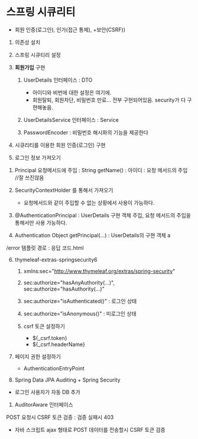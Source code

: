 # 스프링 시큐리티 
- 회원 인증(로그인), 인가(접근 통제), +보안(CSRF))
1. 의존성 설치
2. 스프링 시큐티리 설정 
3. __회원가입__ 구현
	1) UserDetails 인터페이스 : DTO 
		- 아이디와 비번에 대한 설정은 여기에.
		- 회원탈퇴, 회원차단, 비밀번호 만료... 전부 구현되어있음. security가 다 구현해놓음.
		
	2) UserDetailsService 인터페이스 : Service
		
		
	3) PasswordEncoder : 비밀번호 해시화의 기능을 제공한다
	
	
4. 시큐리티를 이용한 회원 인증(로그인) 구현 
5. 로그인 정보 가져오기
1) Principal 요청메서드에 주입  : String getName() : 아이디  : 요청 메서드의 주입  //잘 쓰진않음

2) SecurityContextHolder 를 통해서 가져오기
	- 요청메서드와 같이 주입할 수 없는 상황에서 사용이 가능하다.

3) @AuthenticationPrincipal  : UserDetails 구현 객체 주입, 요청 메서드의 주입을 통해서만 사용 가능하다.

4) Authentication
	Object getPrincipal(...) : UserDetails의 구현 객체 a

/error 템플릿 경로 : 응답 코드.html

6. thymeleaf-extras-springsecurity6
	1) xmlns:sec="http://www.thymeleaf.org/extras/spring-security"
		
	2) sec:authorize="hasAnyAuthority(...)", sec:authorize="hasAuthority(...)"
	3) sec:authorize="isAuthenticated()" : 로그인 상태 
	4) sec:authorize="isAnonymous()" : 미로그인 상태 
	
	5) csrf 토큰 설정하기 
		- ${_csrf.token}
		- ${_csrf.headerName}
	
7. 페이지 권한 설정하기 
	- AuthenticationEntryPoint 
	
8.  Spring Data JPA Auditing + Spring Security
- 로그인 사용자가 자동 DB 추가 
1) AuditorAware 인터페이스



POST 요청시 CSRF 토큰 검증 : 검증 실패시 403
- 자바 스크립트 ajax 형태로 POST 데이터를 전송할시 CSRF 토큰 검증 
